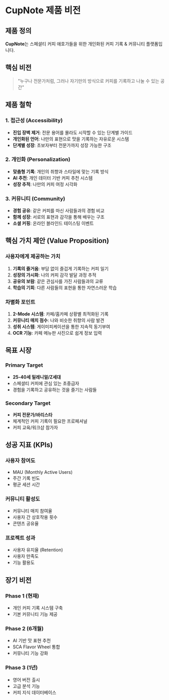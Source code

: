# CupNote 제품 비전

## 제품 정의
**CupNote**는 스페셜티 커피 애호가들을 위한 개인화된 커피 기록 & 커뮤니티 플랫폼입니다.

## 핵심 비전
> "누구나 전문가처럼, 그러나 자기만의 방식으로 커피를 기록하고 나눌 수 있는 공간"

## 제품 철학

### 1. 접근성 (Accessibility)
- **진입 장벽 제거**: 전문 용어를 몰라도 시작할 수 있는 단계별 가이드
- **개인화된 언어**: 나만의 표현으로 맛을 기록하는 자유로운 시스템
- **단계별 성장**: 초보자부터 전문가까지 성장 가능한 구조

### 2. 개인화 (Personalization)
- **맞춤형 기록**: 개인의 취향과 스타일에 맞는 기록 방식
- **AI 추천**: 개인 데이터 기반 커피 추천 시스템
- **성장 추적**: 나만의 커피 여정 시각화

### 3. 커뮤니티 (Community)
- **경험 공유**: 같은 커피를 마신 사람들과의 경험 비교
- **함께 성장**: 서로의 표현과 감각을 통해 배우는 구조
- **소셜 커핑**: 온라인 블라인드 테이스팅 이벤트

## 핵심 가치 제안 (Value Proposition)

### 사용자에게 제공하는 가치
1. **기록의 즐거움**: 부담 없이 즐겁게 기록하는 커피 일기
2. **성장의 가시화**: 나의 커피 감각 발달 과정 추적
3. **공유의 보람**: 같은 관심사를 가진 사람들과의 교류
4. **학습의 기회**: 다른 사람들의 표현을 통한 자연스러운 학습

### 차별화 포인트
1. **2-Mode 시스템**: 카페/홈카페 상황별 최적화된 기록
2. **커뮤니티 매치 점수**: 나와 비슷한 취향의 사람 발견
3. **성취 시스템**: 게이미피케이션을 통한 지속적 동기부여
4. **OCR 기능**: 카페 메뉴판 사진으로 쉽게 정보 입력

## 목표 시장

### Primary Target
- **25-40세 밀레니얼/Z세대**
- 스페셜티 커피에 관심 있는 초중급자
- 경험을 기록하고 공유하는 것을 즐기는 사람들

### Secondary Target
- **커피 전문가/바리스타**
- 체계적인 커피 기록이 필요한 프로페셔널
- 커피 교육/워크샵 참가자

## 성공 지표 (KPIs)

### 사용자 참여도
- MAU (Monthly Active Users)
- 주간 기록 빈도
- 평균 세션 시간

### 커뮤니티 활성도
- 커뮤니티 매치 참여율
- 사용자 간 상호작용 횟수
- 콘텐츠 공유율

### 프로젝트 성과
- 사용자 유지율 (Retention)
- 사용자 만족도
- 기능 활용도

## 장기 비전

### Phase 1 (현재)
- 개인 커피 기록 시스템 구축
- 기본 커뮤니티 기능 제공

### Phase 2 (6개월)
- AI 기반 맛 표현 추천
- SCA Flavor Wheel 통합
- 커뮤니티 기능 강화

### Phase 3 (1년)
- 영어 버전 출시
- 고급 분석 기능
- 커피 지식 데이터베이스
